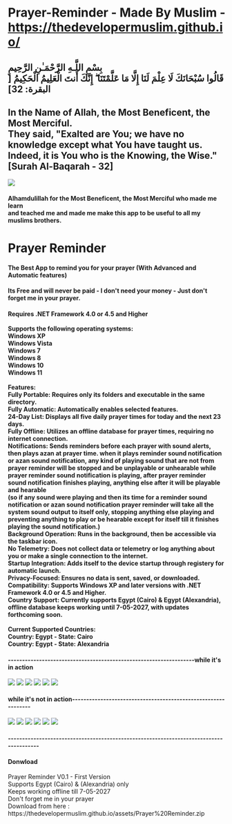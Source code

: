 # Prayer-Reminder - Made By Muslim - https://thedevelopermuslim.github.io/
<h2>بِسْمِ اللَّـهِ الرَّحْمَـٰنِ الرَّحِيمِ<br>قَالُوا سُبْحَانَكَ لَا عِلْمَ لَنَا إِلَّا مَا عَلَّمْتَنَا ۖ إِنَّكَ أَنتَ الْعَلِيمُ الْحَكِيمُ [ البقرة: 32]</h2>
<h2>In the Name of Allah, the Most Beneficent, the Most Merciful.<br>They said, "Exalted are You; we have no knowledge except what You have taught us. Indeed, it is You who is the Knowing, the Wise." [Surah Al-Baqarah - 32]</h2>
<img class="img" src="assets/img/SurahAlBaqrah-Ayah-32.png"></a></div>
<h4>Alhamdulillah for the Most Beneficent, the Most Merciful who made me learn<br> and teached me and made me make this app to be useful to all my muslims brothers.</h4>
<h1>Prayer Reminder</h1>
<h4>The Best App to remind you for your prayer (With Advanced and Automatic features)</h4>
<h4>Its Free and will never be paid - I don't need your money - Just don't forget me in your prayer.</h4>
<h4>
  Requires .NET Framework 4.0 or 4.5 and Higher
  <br>
  <br>
Supports the following operating systems:
  <br>
Windows XP
  <br>
Windows Vista
  <br>
Windows 7
  <br>
Windows 8
  <br>
Windows 10
  <br>
Windows 11
  <br>
  <br>
  Features:
  <br>
Fully Portable: Requires only its folders and executable in the same directory.
  <br>
Fully Automatic: Automatically enables selected features.
  <br>
24-Day List: Displays all five daily prayer times for today and the next 23 days.
  <br>
Fully Offline: Utilizes an offline database for prayer times, requiring no internet connection.
  <br>
Notifications: Sends reminders before each prayer with sound alerts, then plays azan at prayer time.
when it plays reminder sound notification or azan sound notification, any kind of playing sound that are not from prayer reminder will be stopped and be unplayable or unhearable while prayer reminder sound notification is playing, after prayer reminder sound notification finishes playing, anything else after it will be playable and hearable<br>(so if any sound were playing and then its time for a reminder sound notification or azan sound notification prayer reminder will take all the system sound output to itself only, stopping anything else playing and preventing anything to play or be hearable except for itself till it finishes playing the sound notification.)
  <br>
Background Operation: Runs in the background, then be accessible via the taskbar icon.
  <br>
No Telemetry: Does not collect data or telemetry or log anything about you or make a single connection to the internet.
  <br>
Startup Integration: Adds itself to the device startup through registery for automatic launch.
  <br>
Privacy-Focused: Ensures no data is sent, saved, or downloaded.
  <br>
Compatibility: Supports Windows XP and later versions with .NET Framework 4.0 or 4.5 and Higher.
  <br>
Country Support: Currently supports Egypt (Cairo) & Egypt (Alexandria), offline database keeps working until 7-05-2027, with updates forthcoming soon.
  <br>
  <br>
  Current Supported Countries:
  <br>
  Country: Egypt - State: Cairo
  <br>
  Country: Egypt - State: Alexandria
</h4>
<h4>------------------------------------------------------------------while it's in action</h4>
<img class="img" src="assets/img/WorkingPrayeReminderPrayerTimesTAB.png"></a></div>
<img class="img" src="assets/img/WorkingPrayeReminderCountryTAB.png"></a></div>
<img class="img" src="assets/img/WorkingPrayeReminderSettingsTAB.png"></a></div>
<img class="img" src="assets/img/WorkingPrayeReminderAboutTAB.png"></a></div>
<img class="img" src="assets/img/WorkingPrayeReminderChangeLogTAB.png"></a></div>
<img class="img" src="assets/img/WorkingPrayeReminderTodayTAB.png"></a></div></div>
<h4>while it's not in action--------------------------------------------------------------</h4>
<img class="img" src="assets/img/PrayeReminderPrayerTimesTAB.png"></a></div>
<img class="img" src="assets/img/PrayerReminderCountryTAB.png"></a></div>
<img class="img" src="assets/img/PrayerReminderSettingsTAB.png"></a></div>
<img class="img" src="assets/img/PrayerReminderAboutTAB.png"></a></div>
<img class="img" src="assets/img/PrayerReminderChangeLogTAB.png"></a></div>
<img class="img" src="assets/img/PrayerReminderTodayTAB.png"></a></div></div>
<h4>---------------------------------------------------------------------------------------</h4>
<h4>Donwload</h4>
Prayer Reminder V0.1 - First Version<br>
Supports Egypt (Cairo) & (Alexandria) only<br>
Keeps working offline till 7-05-2027<br>
Don't forget me in your prayer<br>
Download from here : https://thedevelopermuslim.github.io/assets/Prayer%20Reminder.zip
